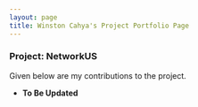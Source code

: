 ```yaml
---
layout: page
title: Winston Cahya's Project Portfolio Page
---
```


### Project: NetworkUS


Given below are my contributions to the project.

* **To Be Updated**